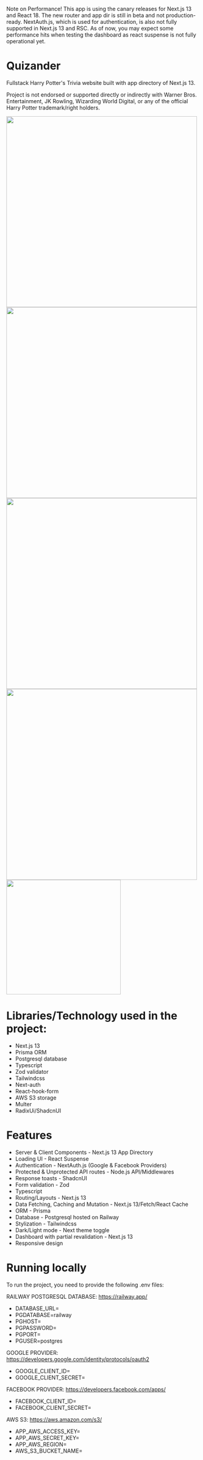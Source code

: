 Note on Performance!
This app is using the canary releases for Next.js 13 and React 18. The new router and app dir is still in beta and not production-ready. NextAuth.js, which is used for authentication, is also not fully supported in Next.js 13 and RSC. As of now, you may expect some performance hits when testing the dashboard as react suspense is not fully operational yet.

# Quizander

Fullstack Harry Potter's Trivia website built with app directory of Next.js 13.

Project is not endorsed or supported directly or indirectly with Warner Bros. Entertainment, JK Rowling, Wizarding World Digital, or any of the official Harry Potter trademark/right holders.

<div style={{'display':'flex'}}>

<img src="https://user-images.githubusercontent.com/62663595/231110040-21a53b59-be5c-4682-9521-a73d722de59a.png" width="500"  />
<img src="https://user-images.githubusercontent.com/62663595/231110068-80a55917-f4fe-4844-876d-441b98431bb9.png" width="500"  />
<img src="https://user-images.githubusercontent.com/62663595/231110121-ac823f52-f14f-46de-afbe-f8fe453c485f.png" width="500"  />
<img src="https://user-images.githubusercontent.com/62663595/231113463-238d5044-185b-4325-88a1-7fc6a9207f66.png" width="500"  />
<img src="https://user-images.githubusercontent.com/62663595/231109983-226a00ba-add1-40d9-9378-dfc9678f8faf.png" height="300"  />
</div>



# Libraries/Technology used in the project:
- Next.js 13
- Prisma ORM
- Postgresql database
- Typescript
- Zod validator
- Tailwindcss
- Next-auth
- React-hook-form
- AWS S3 storage
- Multer
- RadixUi/ShadcnUI

# Features
- Server & Client Components - Next.js 13 App Directory
- Loading UI - React Suspense
- Authentication - NextAuth.js (Google & Facebook Providers)
- Protected & Unprotected API routes - Node.js API/Middlewares
- Response toasts - ShadcnUI
- Form validation - Zod
- Typescript
- Routing/Layouts - Next.js 13
- Data Fetching, Caching and Mutation - Next.js 13/Fetch/React Cache
- ORM - Prisma
- Database - Postgresql hosted on Railway
- Stylization - Tailwindcss
- Dark/Light mode - Next theme toggle
- Dashboard with partial revalidation - Next.js 13
- Responsive design

# Running locally
To run the project, you need to provide the following .env files:

RAILWAY POSTGRESQL DATABASE: https://railway.app/
- DATABASE_URL=
- PGDATABASE=railway
- PGHOST=
- PGPASSWORD=
- PGPORT=
- PGUSER=postgres

GOOGLE PROVIDER: https://developers.google.com/identity/protocols/oauth2
- GOOGLE_CLIENT_ID=
- GOOGLE_CLIENT_SECRET=

FACEBOOK PROVIDER: https://developers.facebook.com/apps/
- FACEBOOK_CLIENT_ID=
- FACEBOOK_CLIENT_SECRET=

AWS S3: https://aws.amazon.com/s3/
- APP_AWS_ACCESS_KEY=
- APP_AWS_SECRET_KEY=
- APP_AWS_REGION=
- AWS_S3_BUCKET_NAME=

